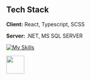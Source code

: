 
## Tech Stack
**Client:** React, Typescript, SCSS

**Server:** .NET, MS SQL SERVER


[![My Skills](https://skills.thijs.gg/icons?i=ts,scss,vite,react,dotnet,cs)](https://skills.thijs.gg)


<img src="https://github.com/favicon.ico" width="48">
